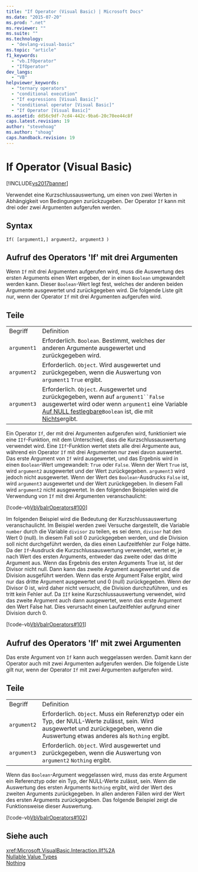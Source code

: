 ```yaml
---
title: "If Operator (Visual Basic) | Microsoft Docs"
ms.date: "2015-07-20"
ms.prod: ".net"
ms.reviewer: ""
ms.suite: ""
ms.technology: 
  - "devlang-visual-basic"
ms.topic: "article"
f1_keywords: 
  - "vb.IfOperator"
  - "IfOperator"
dev_langs: 
  - "VB"
helpviewer_keywords: 
  - "ternary operators"
  - "conditional execution"
  - "If expressions [Visual Basic]"
  - "conditional operator [Visual Basic]"
  - "If Operator [Visual Basic]"
ms.assetid: dd56c9df-7cd4-442c-9ba6-20c70ee44c8f
caps.latest.revision: 19
author: "stevehoag"
ms.author: "shoag"
caps.handback.revision: 19
---
```

# If Operator (Visual Basic)
[!INCLUDE[vs2017banner](~/includes/vs2017banner.md)]

Verwendet eine Kurzschlussauswertung, um einen von zwei Werten in Abhängigkeit von Bedingungen zurückzugeben.  Der Operator `If` kann mit drei oder zwei Argumenten aufgerufen werden.  
  
## Syntax  
  
```  
If( [argument1,] argument2, argument3 )  
```  
  
## Aufruf des Operators 'If' mit drei Argumenten  
 Wenn `If` mit drei Argumenten aufgerufen wird, muss die Auswertung des ersten Arguments einen Wert ergeben, der in einen `Boolean` umgewandelt werden kann.  Dieser `Boolean`\-Wert legt fest, welches der anderen beiden Argumente ausgewertet und zurückgegeben wird.  Die folgende Liste gilt nur, wenn der Operator `If` mit drei Argumenten aufgerufen wird.  
  
## Teile  
  
|||  
|-|-|  
|Begriff|Definition|  
|`argument1`|Erforderlich.  `Boolean`.  Bestimmt, welches der anderen Argumente ausgewertet und zurückgegeben wird.|  
|`argument2`|Erforderlich.  `Object`.  Wird ausgewertet und zurückgegeben, wenn die Auswertung von `argument1` `True` ergibt.|  
|`argument3`|Erforderlich.  `Object`.  Ausgewertet und zurückgegeben, wenn auf `argument1``False` ausgewertet wird oder wenn `argument1` eine Variable [Auf NULL festlegbare](../../../visual-basic/programming-guide/language-features/data-types/nullable-value-types.md)`Boolean` ist, die mit [Nichts](../../../visual-basic/language-reference/nothing.md)ergibt.|  
  
 Ein Operator `If`, der mit drei Argumenten aufgerufen wird, funktioniert wie eine `IIf`\-Funktion, mit dem Unterschied, dass die Kurzschlussauswertung verwendet wird.  Eine `IIf`\-Funktion wertet stets alle drei Argumente aus, während ein Operator `If` mit drei Argumenten nur zwei davon auswertet.  Das erste Argument von `If` wird ausgewertet, und das Ergebnis wird in einen `Boolean`\-Wert umgewandelt: `True` oder `False`.  Wenn der Wert `True` ist, wird `argument2` ausgewertet und der Wert zurückgegeben. `argument3` wird jedoch nicht ausgewertet.  Wenn der Wert des `Boolean`\-Ausdrucks `False` ist, wird `argument3` ausgewertet und der Wert zurückgegeben. In diesem Fall wird `argument2` nicht ausgewertet.  In den folgenden Beispielen wird die Verwendung von `If` mit drei Argumenten veranschaulicht:  
  
 [!code-vb[VbVbalrOperators#100](../../../visual-basic/language-reference/operators/codesnippet/VisualBasic/if-operator_1.vb)]  
  
 Im folgenden Beispiel wird die Bedeutung der Kurzschlussauswertung veranschaulicht.  Im Beispiel werden zwei Versuche dargestellt, die Variable `number` durch die Variable `divisor` zu teilen, es sei denn, `divisor` hat den Wert 0 \(null\).  In diesem Fall soll 0 zurückgegeben werden, und die Division soll nicht durchgeführt werden, da dies einen Laufzeitfehler zur Folge hätte.  Da der `If`\-Ausdruck die Kurzschlussauswertung verwendet, wertet er, je nach Wert des ersten Arguments, entweder das zweite oder das dritte Argument aus.  Wenn das Ergebnis des ersten Arguments True ist, ist der Divisor nicht null. Dann kann das zweite Argument ausgewertet und die Division ausgeführt werden.  Wenn das erste Argument False ergibt, wird nur das dritte Argument ausgewertet und 0 \(null\) zurückgegeben.  Wenn der Divisor 0 ist, wird daher nicht versucht, die Division durchzuführen, und es tritt kein Fehler auf.  Da `IIf` keine Kurzschlussauswertung verwendet, wird das zweite Argument auch dann ausgewertet, wenn das erste Argument den Wert False hat.  Dies verursacht einen Laufzeitfehler aufgrund einer Division durch 0.  
  
 [!code-vb[VbVbalrOperators#101](../../../visual-basic/language-reference/operators/codesnippet/VisualBasic/if-operator_2.vb)]  
  
## Aufruf des Operators 'If' mit zwei Argumenten  
 Das erste Argument von `If` kann auch weggelassen werden.  Damit kann der Operator auch mit zwei Argumenten aufgerufen werden.  Die folgende Liste gilt nur, wenn der Operator `If` mit zwei Argumenten aufgerufen wird.  
  
## Teile  
  
|||  
|-|-|  
|Begriff|Definition|  
|`argument2`|Erforderlich.  `Object`.  Muss ein Referenztyp oder ein Typ, der NULL\-Werte zulässt, sein.  Wird ausgewertet und zurückgegeben, wenn die Auswertung etwas anderes als `Nothing` ergibt.|  
|`argument3`|Erforderlich.  `Object`.  Wird ausgewertet und zurückgegeben, wenn die Auswertung von `argument2` `Nothing` ergibt.|  
  
 Wenn das `Boolean`\-Argument weggelassen wird, muss das erste Argument ein Referenztyp oder ein Typ, der NULL\-Werte zulässt, sein.  Wenn die Auswertung des ersten Arguments `Nothing` ergibt, wird der Wert des zweiten Arguments zurückgegeben.  In allen anderen Fällen wird der Wert des ersten Arguments zurückgegeben.  Das folgende Beispiel zeigt die Funktionsweise dieser Auswertung.  
  
 [!code-vb[VbVbalrOperators#102](../../../visual-basic/language-reference/operators/codesnippet/VisualBasic/if-operator_3.vb)]  
  
## Siehe auch  
 <xref:Microsoft.VisualBasic.Interaction.IIf%2A>   
 [Nullable Value Types](../../../visual-basic/programming-guide/language-features/data-types/nullable-value-types.md)   
 [Nothing](../../../visual-basic/language-reference/nothing.md)